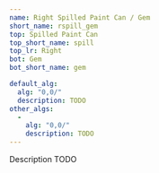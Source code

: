 ```yaml
---
name: Right Spilled Paint Can / Gem
short_name: rspill_gem
top: Spilled Paint Can
top_short_name: spill
top_lr: Right
bot: Gem
bot_short_name: gem

default_alg:
  alg: "0,0/"
  description: TODO
other_algs:
  -
    alg: "0,0/"
    description: TODO
---
```


Description TODO

